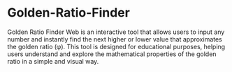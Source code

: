 # Golden-Ratio-Finder
Golden Ratio Finder Web is an interactive tool that allows users to input any number and instantly find the next higher or lower value that approximates the golden ratio (φ). This tool is designed for educational purposes, helping users understand and explore the mathematical properties of the golden ratio in a simple and visual way.
